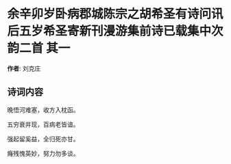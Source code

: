 # 余辛卯岁卧病郡城陈宗之胡希圣有诗问讯后五岁希圣寄新刊漫游集前诗已载集中次韵二首  其一

**作者**: 刘克庄

## 诗词内容

晚悟河难塞，收方入枕函。

五穷衰并现，百病老皆谙。

强起留奚益，全归死亦甘。

癃残愧英妙，努力勿多谈。

